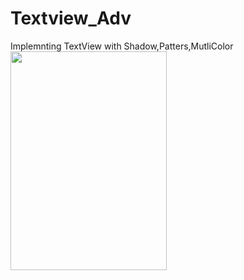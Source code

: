 # Textview_Adv
Implemnting TextView with Shadow,Patters,MutliColor
<a href="url"><img src="https://github.com/Rameshkumarpolavarapu/Textview_Adv/blob/master/advtext.gif" align="left" height="350" width="250" ></a>
